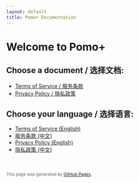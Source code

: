 ```yaml
---
layout: default
title: Pomo+ Documentation
---
```


# Welcome to Pomo+

<div id="document-selection">
  <h2>Choose a document / 选择文档:</h2>
  <ul>
    <li><a href="/terms?noredirect=true">Terms of Service / 服务条款</a></li>
    <li><a href="/privacy?noredirect=true">Privacy Policy / 隐私政策</a></li>
  </ul>
</div>

<script>
  // 检测浏览器语言
  function redirectToLocalized(basePath) {
    var language = navigator.language || navigator.userLanguage;
    language = language.toLowerCase();
    
    // 如果浏览器语言是中文的任何变体，则显示中文
    // 否则默认显示英文（大多数情况）
    if (language.startsWith('zh')) {
      window.location.href = basePath + '/zh';
    } else {
      // 默认使用英文
      window.location.href = basePath + '/en';
    }
  }
  
  // 检查URL是否有指定文档类型参数
  var urlParams = new URLSearchParams(window.location.search);
  var noRedirect = urlParams.get('noredirect');
  var docType = window.location.pathname;
  
  if (!noRedirect && (docType === '/terms' || docType === '/terms/')) {
    redirectToLocalized('/terms');
  } else if (!noRedirect && (docType === '/privacy' || docType === '/privacy/')) {
    redirectToLocalized('/privacy');
  }
</script>

<noscript>
  <!-- 当JavaScript被禁用时显示 -->
  <h2>Choose your language / 选择语言:</h2>
  <ul>
    <li><a href="/terms/en">Terms of Service (English)</a></li>
    <li><a href="/terms/zh">服务条款 (中文)</a></li>
    <li><a href="/privacy/en">Privacy Policy (English)</a></li>
    <li><a href="/privacy/zh">隐私政策 (中文)</a></li>
  </ul>
</noscript>

<div style="margin-top: 50px; font-size: 0.8em; color: #666;">
  This page was generated by <a href="https://pages.github.com">GitHub Pages</a>.
</div> 